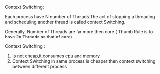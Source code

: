 
Context Switching:

Each process have N number of Threads.The act of stopping a threading and scheduling another thread
is called context Switching.

Generally, Number of Threads are far more then core ( Thumb Rule is to have 2x Threads
as that of core)

Context Switching :

1. Is not cheap,it consumes cpu and memory 
2. Context Switching in same process is cheaper then context switching between different process

